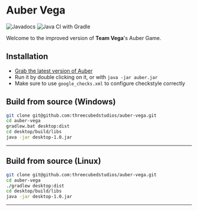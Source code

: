 # Auber Vega
![Javadocs](https://github.com/threecubedstudios/auber-vega/workflows/Javadocs/badge.svg)
![Java CI with Gradle](https://github.com/threecubedstudios/auber-vega/workflows/Java%20CI%20with%20Gradle/badge.svg)

Welcome to the improved version of **Team Vega**'s Auber Game.

## Installation
- [Grab the latest version of Auber](https://github.com/threecubedstudios/auber-vega/releases/latest/)
- Run it by double clicking on it, or with `java -jar auber.jar`
- Make sure to use `google_checks.xml` to configure checkstyle correctly

## Build from source (Windows)
```bash
git clone git@github.com:threecubedstudios/auber-vega.git
cd auber-vega
gradlew.bat desktop:dist
cd desktop/build/libs
java -jar desktop-1.0.jar
```
---

## Build from source (Linux)
```bash
git clone git@github.com:threecubedstudios/auber-vega.git
cd auber-vega
./gradlew desktop:dist
cd desktop/build/libs
java -jar desktop-1.0.jar
```
---
